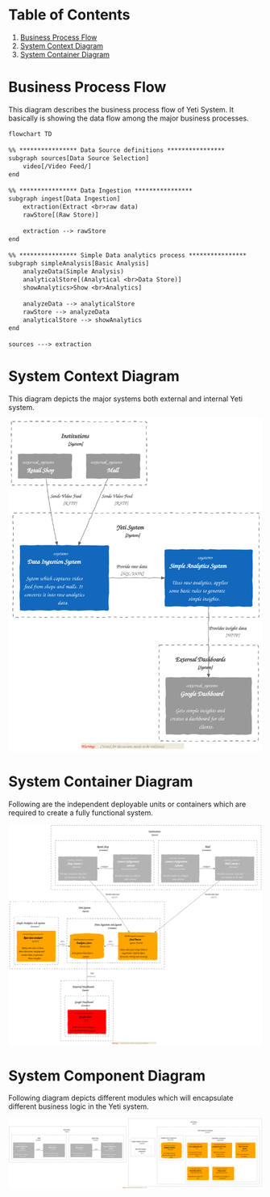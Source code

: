# Table of Contents 
1. [Business Process Flow](#business-process-flow)
2. [System Context Diagram](#system-context-diagram)
3. [System Container Diagram](#system-container-diagram)


# Business Process Flow <a name="business-process-flow"></a>
This diagram describes the business process flow of Yeti System. It basically is showing the data flow among the major business processes.

```mermaid
flowchart TD

%% **************** Data Source definitions ****************
subgraph sources[Data Source Selection]
	video[/Video Feed/]
end 

%% **************** Data Ingestion ****************
subgraph ingest[Data Ingestion]
	extraction(Extract <br>raw data)
	rawStore[(Raw Store)]

	extraction --> rawStore
end

%% **************** Simple Data analytics process ****************
subgraph simpleAnalysis[Basic Analysis]
	analyzeData(Simple Analysis)
	analyticalStore[(Analytical <br>Data Store)]
	showAnalytics>Show <br>Analytics]

	analyzeData --> analyticalStore
	rawStore --> analyzeData
	analyticalStore --> showAnalytics
end

sources ---> extraction

``` 

# System Context Diagram <a name="system-context-diagram"></a>

This diagram depicts the major systems both external and internal Yeti system. 

<img src="./diagrams/out/Yeti-System-Context-Diagram.svg"> 



# System Container Diagram <a name="system-container-diagram"></a>
Following are the independent deployable units or containers which are required to create a fully functional system.

<img src="./diagrams/out/Yeti-System-Container-Diagram.svg"> 


# System Component Diagram <a name="system-component-diagram"></a>
Following diagram depicts different modules which will encapsulate different business logic in the Yeti system.

<img src="./diagrams/out/Yeti-System-Component-Diagram.svg">

